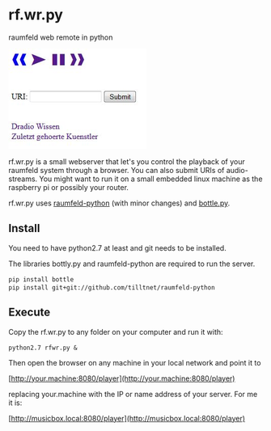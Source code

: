 rf.wr.py
========

raumfeld web remote in python

![Screenshot](/rfwr.jpg)

rf.wr.py is a small webserver that let's you control the playback of your raumfeld system through a browser. You can also submit URIs of audio-streams. You might want to run it on a small embedded linux machine as the raspberry pi or possibly your router.

rf.wr.py uses [raumfeld-python](https://github.com/tfeldmann/python-raumfeld) (with minor changes) and [bottle.py](http://bottlepy.org/docs/dev/index.html).

Install
-------
You need to have python2.7 at least and git needs to be installed.

The libraries bottly.py and raumfeld-python are required to run the server.

    pip install bottle
    pip install git+git://github.com/tilltnet/raumfeld-python
    
Execute
-------
Copy the rf.wr.py to any folder on your computer and run it with:
    
    python2.7 rfwr.py &

Then open the browser on any machine in your local network and point it to 

[http://your.machine:8080/player](http://your.machine:8080/player)

replacing your.machine with the IP or name address of your server. For me it is:

[http://musicbox.local:8080/player](http://musicbox.local:8080/player)
